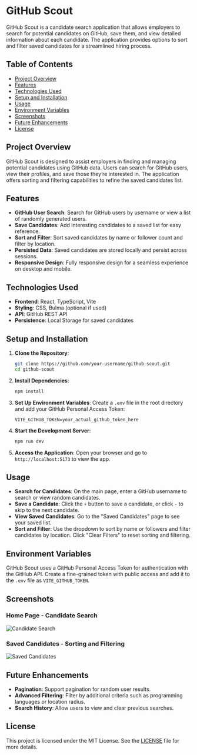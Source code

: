 # GitHub Scout

GitHub Scout is a candidate search application that allows employers to search for potential candidates on GitHub, save them, and view detailed information about each candidate. The application provides options to sort and filter saved candidates for a streamlined hiring process.

## Table of Contents

- [Project Overview](#project-overview)
- [Features](#features)
- [Technologies Used](#technologies-used)
- [Setup and Installation](#setup-and-installation)
- [Usage](#usage)
- [Environment Variables](#environment-variables)
- [Screenshots](#screenshots)
- [Future Enhancements](#future-enhancements)
- [License](#license)

## Project Overview

GitHub Scout is designed to assist employers in finding and managing potential candidates using GitHub data. Users can search for GitHub users, view their profiles, and save those they’re interested in. The application offers sorting and filtering capabilities to refine the saved candidates list.

## Features

- **GitHub User Search**: Search for GitHub users by username or view a list of randomly generated users.
- **Save Candidates**: Add interesting candidates to a saved list for easy reference.
- **Sort and Filter**: Sort saved candidates by name or follower count and filter by location.
- **Persisted Data**: Saved candidates are stored locally and persist across sessions.
- **Responsive Design**: Fully responsive design for a seamless experience on desktop and mobile.

## Technologies Used

- **Frontend**: React, TypeScript, Vite
- **Styling**: CSS, Bulma (optional if used)
- **API**: GitHub REST API
- **Persistence**: Local Storage for saved candidates

## Setup and Installation

1. **Clone the Repository**:
   ```bash
   git clone https://github.com/your-username/github-scout.git
   cd github-scout
   ```

2. **Install Dependencies**:
   ```bash
   npm install
   ```

3. **Set Up Environment Variables**:
   Create a `.env` file in the root directory and add your GitHub Personal Access Token:
   ```plaintext
   VITE_GITHUB_TOKEN=your_actual_github_token_here
   ```

4. **Start the Development Server**:
   ```bash
   npm run dev
   ```

5. **Access the Application**:
   Open your browser and go to `http://localhost:5173` to view the app.

## Usage

- **Search for Candidates**: On the main page, enter a GitHub username to search or view random candidates.
- **Save a Candidate**: Click the `+` button to save a candidate, or click `-` to skip to the next candidate.
- **View Saved Candidates**: Go to the "Saved Candidates" page to see your saved list.
- **Sort and Filter**: Use the dropdown to sort by name or followers and filter candidates by location. Click "Clear Filters" to reset sorting and filtering.

## Environment Variables

GitHub Scout uses a GitHub Personal Access Token for authentication with the GitHub API. Create a fine-grained token with public access and add it to the `.env` file as `VITE_GITHUB_TOKEN`.

## Screenshots

### Home Page - Candidate Search
![Candidate Search](./Assets/13-01-candidate_search_homepage.png)

### Saved Candidates - Sorting and Filtering
![Saved Candidates](./Assets/13-02-candidate_search_potential_candidates.png)

## Future Enhancements

- **Pagination**: Support pagination for random user results.
- **Advanced Filtering**: Filter by additional criteria such as programming languages or location radius.
- **Search History**: Allow users to view and clear previous searches.

## License

This project is licensed under the MIT License. See the [LICENSE](LICENSE) file for more details.